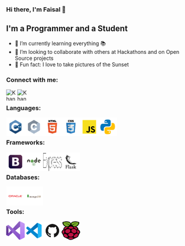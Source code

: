 ### Hi there, I'm Faisal 👋 

<!-- [![Website](https://img.shields.io/website?label=codeSTACKr.com&style=for-the-badge&url=https%3A%2F%2Fcodestackr.com)](https://codestackr.com)
[![Twitter Follow](https://img.shields.io/twitter/follow/codeSTACKr?color=1DA1F2&logo=twitter&style=for-the-badge)](https://twitter.com/intent/follow?original_referer=https%3A%2F%2Fgithub.com%2FcodeSTACKr&screen_name=codeSTACKr) -->

## I'm a Programmer and a Student
- 🌱 I’m currently learning everything 📚
- 👾 I’m looking to collaborate with others at Hackathons and on Open Source projects
- 🌇 Fun fact: I love to take pictures of the Sunset 

### Connect with me:
[<img style="width: 30px;height: 30px;" align="left" alt="Khan-F-M | LinkedIn" width="22px" src="https://cdn.jsdelivr.net/npm/simple-icons@v3/icons/linkedin.svg" />][linkedin]
[<img style="width: 30px;height: 30px;" align="left" alt="Khan-F-M | Instagram" width="22px" src="https://cdn.jsdelivr.net/npm/simple-icons@v3/icons/instagram.svg" />][instagram]

<br />

### Languages:
<img style="width: 50px;height: 50px;" align="left" alt="C++"  src="https://raw.githubusercontent.com/Khan-F-M/Khan-F-M/main/.github/images/c++.svg" />
<img style="width: 50px;height: 50px;" align="left" alt="C"  src="https://raw.githubusercontent.com/Khan-F-M/Khan-F-M/main/.github/images/c.svg" />
<img style="width: 50px;height: 50px;" align="left" alt="HTML"  src="https://raw.githubusercontent.com/Khan-F-M/Khan-F-M/main/.github/images/html.svg" />
<img style="width: 50px;height: 50px;" align="left" alt="CSS"  src="https://raw.githubusercontent.com/Khan-F-M/Khan-F-M/main/.github/images/css.svg" />
<img style="width: 50px;height: 50px;" align="left" alt="JAVASCRIPT"  src="https://raw.githubusercontent.com/Khan-F-M/Khan-F-M/main/.github/images/javascript.svg" />
<img style="width: 50px;height: 50px;" align="left" alt="Python"  src="https://raw.githubusercontent.com/Khan-F-M/Khan-F-M/main/.github/images/python.svg" />
<br />
<br />

### Frameworks:
<img style="width: 50px;height: 50px;" align="left" alt="Bootstrap"  src="https://raw.githubusercontent.com/Khan-F-M/Khan-F-M/main/.github/images/bootstrap.svg" />
<img style="width: 50px;height: 50px;" align="left" alt="Nodejs"  src="https://raw.githubusercontent.com/Khan-F-M/Khan-F-M/main/.github/images/nodejs.svg" />
<img style="width: 50px;height: 50px;background-color: white" align="left" alt="Expressjs"  src="https://raw.githubusercontent.com/Khan-F-M/Khan-F-M/main/.github/images/express.png" />
<img style="width: 50px;height: 50px;" align="left" alt="Flask"  src="https://raw.githubusercontent.com/Khan-F-M/Khan-F-M/main/.github/images/flask.svg"/>
<br />
<br />

### Databases:
<img style="width: 50px;height: 50px;" align="left" alt="Oracle"  src="https://raw.githubusercontent.com/Khan-F-M/Khan-F-M/main/.github/images/oracle.svg" />
<img style="width: 50px;height: 50px;" align="left" alt="MongoDB"  src="https://raw.githubusercontent.com/Khan-F-M/Khan-F-M/main/.github/images/mongodb.svg" />
<br />
<br />

### Tools:
<img style="width: 50px;height: 50px;" align="left" alt="Visual Studio"  src="https://raw.githubusercontent.com/Khan-F-M/Khan-F-M/main/.github/images/visual-studio.svg"/>
<img style="width: 50px;height: 50px;" align="left" alt="Visual Studio Code"  src="https://raw.githubusercontent.com/Khan-F-M/Khan-F-M/main/.github/images/vscode.svg"/>
<img style="width: 50px;height: 50px;" align="left" alt="GitHub"  src="https://raw.githubusercontent.com/Khan-F-M/Khan-F-M/main/.github/images/github.svg"/>
<img style="width: 50px;height: 50px;" align="left" alt="Raspberry Pi"  src="https://raw.githubusercontent.com/Khan-F-M/Khan-F-M/main/.github/images/raspberry-pi.svg"/>


<!-- [website]: https://codeSTACKr.com IN THE WORKS PORTFOLIO
[youtube]: https://youtube.com/codeSTACKr -->
[instagram]: https://www.instagram.com/m_khxn.f/
[linkedin]: https://www.linkedin.com/in/mdfaisalkhn/
